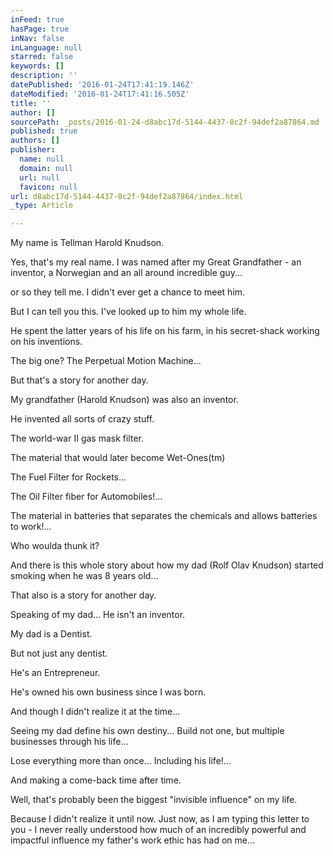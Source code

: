 ```yaml
---
inFeed: true
hasPage: true
inNav: false
inLanguage: null
starred: false
keywords: []
description: ''
datePublished: '2016-01-24T17:41:19.146Z'
dateModified: '2016-01-24T17:41:16.505Z'
title: ''
author: []
sourcePath: _posts/2016-01-24-d8abc17d-5144-4437-8c2f-94def2a87864.md
published: true
authors: []
publisher:
  name: null
  domain: null
  url: null
  favicon: null
url: d8abc17d-5144-4437-8c2f-94def2a87864/index.html
_type: Article

---
```

My name is Tellman Harold Knudson. 

Yes, that's my real name. I was named after my Great Grandfather - an inventor, a Norwegian and an all around incredible guy...

or so they tell me. I didn't ever get a chance to meet him.

But I can tell you this. I've looked up to him my whole life. 

He spent the latter years of his life on his farm, in his secret-shack working on his inventions. 

The big one? The Perpetual Motion Machine...

But that's a story for another day.

My grandfather (Harold Knudson) was also an inventor. 

He invented all sorts of crazy stuff. 

The world-war II gas mask filter.

The material that would later become Wet-Ones(tm)

The Fuel Filter for Rockets...

The Oil Filter fiber for Automobiles!...

The material in batteries that separates the chemicals and allows batteries to work!...

Who woulda thunk it?

And there is this whole story about how my dad (Rolf Olav Knudson) started smoking when he was 8 years old...

That also is a story for another day.

Speaking of my dad... He isn't an inventor.

My dad is a Dentist.

But not just any dentist.

He's an Entrepreneur.

He's owned his own business since I was born. 

And though I didn't realize it at the time...

Seeing my dad define his own destiny... Build not one, but multiple businesses through his life...

Lose everything more than once... Including his life!...

And making a come-back time after time.

Well, that's probably been the biggest "invisible influence" on my life.

Because I didn't realize it until now. Just now, as I am typing this letter to you - I never really understood how much of an incredibly powerful and impactful influence my father's work ethic has had on me...